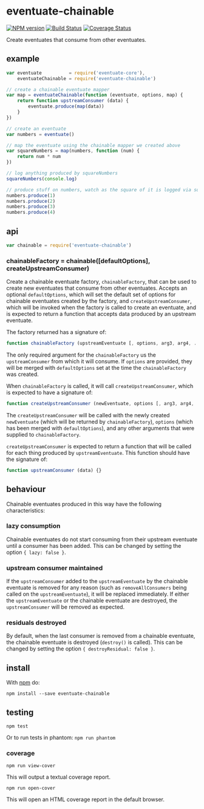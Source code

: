 # eventuate-chainable

[![NPM version](https://badge.fury.io/js/eventuate-chainable.png)](http://badge.fury.io/js/eventuate-chainable)
[![Build Status](https://travis-ci.org/jasonpincin/eventuate-chainable.svg?branch=master)](https://travis-ci.org/jasonpincin/eventuate-chainable)
[![Coverage Status](https://coveralls.io/repos/jasonpincin/eventuate-chainable/badge.png?branch=master)](https://coveralls.io/r/jasonpincin/eventuate-chainable?branch=master)

Create eventuates that consume from other eventuates.

## example

```javascript
var eventuate          = require('eventuate-core'),
    eventuateChainable = require('eventuate-chainable')

// create a chainable eventuate mapper
var map = eventuateChainable(function (eventuate, options, map) {
    return function upstreamConsumer (data) {
        eventuate.produce(map(data))
    }
})

// create an eventuate
var numbers = eventuate()

// map the eventuate using the chainable mapper we created above
var squareNumbers = map(numbers, function (num) {
    return num * num
})

// log anything produced by squareNumbers
squareNumbers(console.log)

// produce stuff on numbers, watch as the square of it is logged via squareNumbers
numbers.produce(1)
numbers.produce(2)
numbers.produce(3)
numbers.produce(4)
```

## api

```javascript
var chainable = require('eventuate-chainable')
```

### chainableFactory = chainable([defaultOptions], createUpstreamConsumer)

Create a chainable eventuate factory, `chainableFactory`, that can be used to
create new eventuates that consume from other eventuates. Accepts an optional
`defaultOptions`, which will set the default set of options for chainable
eventuates created by the factory, and `createUpstreamConsumer`, which will be
invoked when the factory is called to create an eventuate, and is expected to
return a function that accepts data produced by an upstream eventuate.

The factory returned has a signature of: 

```javascript
function chainableFactory (upstreamEventuate [, options, arg3, arg4, ...]) {}
```

The only required argument for the `chainableFactory` us the `upstreamConsumer`
from which it will consume. If `options` are provided, they will be merged with
`defaultOptions` set at the time the `chainableFactory` was created. 

When `chainableFactory` is called, it will call `createUpstreamConsumer`, which
is expected to have a signature of:

```javascript
function createUpstreamConsumer (newEventuate, options [, arg3, arg4, ...]) {}
```

The `createUpstreamConsumer` will be called with the newly created
`newEventuate` (which will be returned by `chainableFactory`), `options` 
(which has been merged with `defaultOptions`), and any other arguments that were
supplied to `chainableFactory`.

`createUpstreamConsumer` is expected to return a function that will be called
for each thing produced by `upstreamEventuate`. This function should have the
signature of:

```javascript
function upstreamConsumer (data) {}
```

## behaviour

Chainable eventuates produced in this way have the following characteristics:

### lazy consumption

Chainable eventuates do not start consuming from their upstream eventuate until
a consumer has been added. This can be changed by setting the option `{ lazy:
false }`.

### upstream consumer maintained

If the `upstreamConsumer` added to the `upstreamEventuate` by the chainable 
eventuate is removed for any reason (such as `removeAllConsumers` being called 
on the `upstreamEventuate`), it will be replaced immediately. If either the 
`upstreamEventuate` or the chainable eventuate are destroyed, the 
`upstreamConsumer` will be removed as expected.

### residuals destroyed

By default, when the last consumer is removed from a chainable eventuate, the
chainable eventuate is destroyed (`destroy()` is called). This can be changed by
setting the option `{ destroyResidual: false }`.

## install

With [npm](https://npmjs.org) do:

```
npm install --save eventuate-chainable
```

## testing

`npm test`

Or to run tests in phantom: `npm run phantom`

### coverage

`npm run view-cover`

This will output a textual coverage report.

`npm run open-cover`

This will open an HTML coverage report in the default browser.
